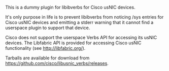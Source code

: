 This is a dummy plugin for libibverbs for Cisco usNIC devices.

It's only purpose in life is to prevent libibverbs from noticing /sys
entries for Cisco usNIC devices and emitting a stderr warning that it
cannot find a userspace plugin to support that device.

Cisco does not support the userspace Verbs API for accessing its usNIC
devices.  The Libfabric API is provided for accessing Cisco usNIC
functionality (see http://libfabric.org/).

Tarballs are available for download from https://github.com/cisco/libusnic_verbs/releases.
